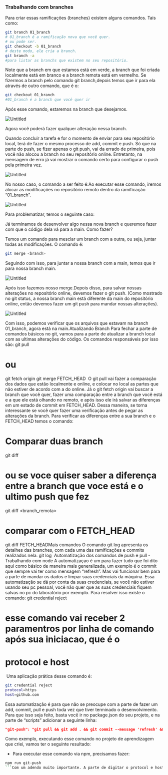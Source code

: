 ### Trabalhando com branches

Para criar essas ramificações (branches) existem alguns comandos. Tais como:
 
```bash
git branch 01_branch 
# 01_branch é a ramificação nova que você quer.
# ou pode ser.
git checkout -b 01_branch
# deste modo, ele cria a branch.
git branch -a
#para listar as branchs que existem no seu repositório.
```

Note que a branch em que estamos está em verde, a branch que foi criada localmente está em branco e a branch remota está em vermelho. Se fizermos a branch pelo comando git branch,depois temos que ir para ela através de outro comando, que é o:

```bash
git checkout 01_branch
#01_branch é a branch que você quer ir
```

Após esse comando, estaremos na branch que desejamos. 

![Untitled](https://s3-us-west-2.amazonaws.com/secure.notion-static.com/edc23054-2195-48bc-ab53-34f70e4d7cb6/Untitled.png)

Agora você poderá fazer qualquer alteração nessa branch.

Quando concluir a tarefa e for o momento de enviar para seu repositório local, terá de fazer o mesmo processo de add, commit e push. Só que na parte do push, se fizer apenas o git push, vai da errado de primeira, pois você não alocou a branch no seu repositório online. Entretanto, na mensagem de erro já vai mostrar o comando certo para configurar o push pela primeira vez. 

![Untitled](https://s3-us-west-2.amazonaws.com/secure.notion-static.com/3c9c81cc-bbdd-4f1f-8625-3645defd013e/Untitled.png)

No nosso caso, o comando a ser feito é:Ao executar esse comando, iremos alocar as modificações no repositório remoto dentro da ramificação “01_branch”.

![Untitled](https://s3-us-west-2.amazonaws.com/secure.notion-static.com/09843110-770c-4ab8-aa1f-3da502a4157d/Untitled.png)

Para problematizar, temos o seguinte caso:

Já terminamos de desenvolver algo nessa nova branch e queremos fazer com que o código dela vá para a main. Como fazer?

Temos um comando para mesclar um branch com a outra, ou seja, juntar todas as modificações. O comando é:

```bash
git merge <branch>
```

Seguindo com isso, para juntar a nossa branch com a main, temos que ir para nossa branch main.

![Untitled](https://s3-us-west-2.amazonaws.com/secure.notion-static.com/52cae58d-c710-46d5-9e05-707ef37f195f/Untitled.png)

Após isso fazemos nosso merge.Depois disso, para salvar nossas alterações no repositório online, devemos fazer o git push. (Como mostrado no git status, a nossa branch main está diferente da main do repositório online, então devemos fazer um git push para mandar nossas alterações).

![Untitled](https://s3-us-west-2.amazonaws.com/secure.notion-static.com/f9bdb358-3d80-4870-aebc-097047ae25bc/Untitled.png)

Com isso, podemos verificar que os arquivos que estavam na branch 01_branch, agora está na main.Atualizando Branch
Para fechar a parte de comandos básicos no git, vamos para a parte de atualizar a branch local com as ultimas alterações do código. Os comandos responsáveis por isso são:
git pull
# ou 
git fetch origin <branch>
git merge FETCH_HEAD
​
O git pull vai fazer a comparação dos dados que estão localmente e online, e colocar no local as partes que não estiver de acordo com a do online. 
Já o git fetch origin <branch> vai buscar a branch que você quer, fazer uma comparação entre a branch que você está e a que ele está olhando no remoto, e após isso ele irá salvar as diferenças em um estado de commit em FETCH_HEAD. Dessa maneira, se torna interessante se você quer fazer uma verificação antes de pegar as alterações da branch. 
Para verificar as diferenças entre a sua branch e o FETCH_HEAD temos o comando:
# Comparar duas branch
git diff <branch> <branch>
# ou se voce quiser saber a diferença entre a branch que voce está e o ultimo push que fez
git diff <branch_remota>
# comparar com o FETCH_HEAD
git diff FETCH_HEADMais comandos
O comando git log apresenta os detalhes das branches, com cada uma das ramificações e commits realizados nela.
git log
​
Automatização dos comandos de push e pull - Trabalhando com node
A automatizaçao é um para fazer tudo que foi dito aqui como básico de maneira mais generalizada, um exemplo é o commit que sempre vai ter como mensagem “refresh”. Mas vai funcionar bem para a parte de mandar os dados e limpar suas credenciais da máquina.
Essa automatização se dá por conta da suas credenciais, se você não estiver usando seu pc pessoal, você não quer que as suas credenciais fiquem salvas no pc do laboratório por exemplo. 
Para resolver isso existe o comando:
git credential reject
# esse comando vai receber 2 paramentros por linha de comando após sua iniciacao, que é o
# protocol e host
​
Uma aplicação prática desse comando é:
```bash
git credential reject
protocol=https
host=github.com
```

Essa automatização é para que não se preocupe com a parte de fazer um add, commit, pull e push toda vez que tiver terminado o desenvolvimento. Para que isso seja feito, basta você ir no package.json do seu projeto, e na parte de “scripts” adicionar a seguinte linha:

```json
"git-push": "git pull && git add . && git commit --message 'refresh' && git push && echo digite o protocol e o host: && git credential reject"
```

Como exemplo, executando esse comando no projeto de aprendizagem que criei, vamos ter o seguinte resultado:

- Para executar esse comando via npm, precisamos fazer:

```bash
npm run git-push
```Com um adendo muito importante. A parte de digitar o protocol e host, o protocol geralmente vai ser https, mas o host pode ser github.com ou gitlab.com, vai depender do seu local de desenvolvimento. (Como na monitoria estamos utilizando o git lab, entao o host sempre vai ser gitlab.com)
